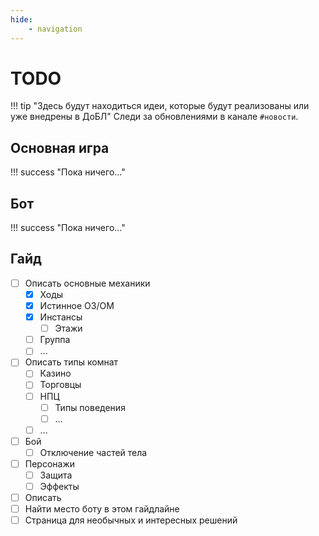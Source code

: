 ```yaml
---
hide:
    - navigation
---
```


# TODO

!!! tip "Здесь будут находиться идеи, которые будут реализованы или уже внедрены в ДоБЛ"
    Следи за обновлениями в канале `#новости`.

## Основная игра

!!! success "Пока ничего..."

## Бот

!!! success "Пока ничего..."

## Гайд

- [ ] Описать основные механики
    * [X] Ходы
    * [X] Истинное ОЗ/ОМ
    * [X] Инстансы
        + [ ] Этажи
    * [ ] Группа
    * [ ] ...
- [ ] Описать типы комнат
    * [ ] Казино
    * [ ] Торговцы
    * [ ] НПЦ
        + [ ] Типы поведения
        + [ ] ...
    * [ ] ...
- [ ] Бой
    * [ ] Отключение частей тела
- [ ] Персонажи
    * [ ] Защита
    * [ ] Эффекты
- [ ] Описать
- [ ] Найти место боту в этом гайдлайне
- [ ] Страница для необычных и интересных решений
